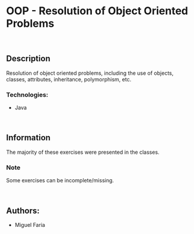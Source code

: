 # OOP - Resolution of Object Oriented Problems

<br>

## Description
Resolution of object oriented problems, including the use of objects, classes, attributes, inheritance, polymorphism, etc.

### Technologies:
- Java

<br>

## Information
The majority of these exercises were presented in the classes.

### Note
Some exercises can be incomplete/missing.

<br>

## Authors: 
- Miguel Faria